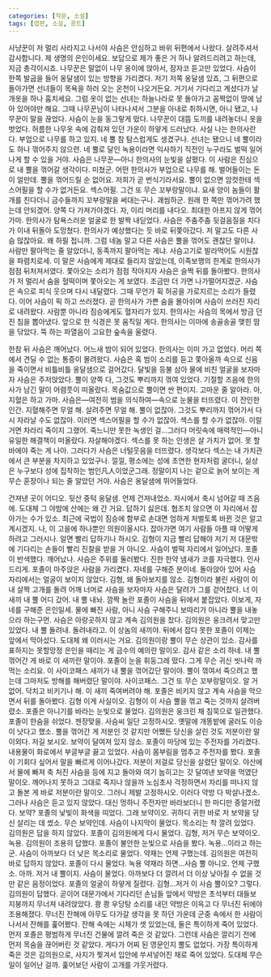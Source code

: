 ```yaml
---
categories: [작문, 소설]
tags: [엽편, 소설, 콩트]
---
```

사냥꾼이 저 멀리 사라지고 나서야 사슴은 안심하고 바위 뒤편에서 나왔다. 살려주셔서 감사합니다. 제 생명의 은인이세요. 보답으로 제가 좋은 거 하나 알려드리려고 하는데, 지금 총각이시죠. 나무꾼은 말없이 나무 옹이에 앉아서, 잠자코 듣고만 있었다. 사슴이 한쪽 발굽을 들어 옹달샘이 있는 방향을 가리켰다. 저기 저쪽 옹달샘 있죠, 그 뒤편으로 돌아가면 선녀들이 목욕을 하러 오는 온천이 나오거든요. 거기서 기다리고 계셨다가 날개옷을 하나 훔치세요. 그럼 옷이 없는 선녀는 하늘나라로 못 돌아가고 꼼짝없이 땅에 남아 있어야만 해요. 그때 나무꾼님이 나타나셔서 그분을 아내로 취하시면, 아니 됐고, 나무꾼이 말을 끊었다. 사슴이 눈을 동그랗게 떴다. 나무꾼이 대뜸 도끼를 내려놓더니 옷을 벗었다. 허름한 나무옷 속에 감춰져 있던 가운이 하얗게 드러났다. 사실 나는 한의사란다. 부업으로 나무를 하고 있지. 네 뿔 참 탐스럽게도 생겼구나. 선녀는 됐으니 네 뿔이라도 하나 꺾어주지 않으련. 네 뿔로 달인 녹용이라면 익사하기 직전인 누구라도 벌떡 일어나게 할 수 있을 거야. 사슴은 나무꾼―아니 한의사의 눈빛을 살폈다. 이 사람은 진심으로 내 뿔을 꺾어갈 생각이다. 미쳤군. 어떤 한의사가 부업으로 나무를 해. 벌어들이는 돈이 얼만데. 뿔을 꺾어드릴 순 없어요. 저희가 곧 번식기라서요. 뿔이 없으면 암컷한테 섹스어필을 할 수가 없거든요. 섹스어필. 그건 또 무슨 꼬부랑말이냐. 요새 양이 놈들이 활개를 친다더니 금수들까지 꼬부랑말을 써대는구나. 괘씸하군. 원래 한 쪽만 꺾어가려 했는데 안되겠어. 양쪽 다 가져가야겠다. 자, 이리 머리를 내다오. 최대한 아프지 않게 꺾어가마. 한의사가 탐욕스러운 얼굴로 한 발짝 내딛었다. 사슴은 주춤주춤 뒷걸음질을 치다가 이내 뒤돌아 도망쳤다. 한의사가 예상했다는 듯 바로 뒤쫓아갔다. 저 말고도 다른 사슴 많잖아요. 왜 하필 접니까. 그럼 네놈 말고 다른 사슴은 뿔을 꺾어도 괜찮단 말이냐. 사람만 팔아먹는 줄 알았더니, 동족까지 팔아먹는 게냐. 사슴고기로 발라먹어도 시원찮을 파렴치로세. 이 말은 사슴에게 제대로 들리지 않았는데, 이족보행의 한계로 한의사가 점점 뒤처져서였다. 쫓아오는 소리가 점점 작아지자 사슴은 슬쩍 뒤를 돌아봤다. 한의사가 저 멀리서 숨을 헐떡이며 쫓아오는 게 보였다. 조금만 더 가면 나가떨어지겠군. 사슴은 속으로 피식 웃으며 다시 내달렸다. 그때 무언가 휙 허공을 가로지르는 소리가 들렸다. 이어 사슴이 픽 하고 쓰러졌다. 곧 한의사가 가쁜 숨을 몰아쉬며 사슴이 쓰러진 자리로 내려왔다. 사람뿐 아니라 짐승에게도 혈자리가 있지. 한의사는 사슴의 목에서 방금 던진 침을 뽑아냈다. 앞으로 한 식경은 못 움직일 게다. 한의사는 이마에 송골송골 맺힌 땀을 닦았다. 뚝 하는 파열음이 고요한 숲속을 울렸다.
  
한참 뒤 사슴은 깨어났다. 어느새 밤이 되어 있었다. 한의사는 이미 가고 없었다. 머리 쪽에서 견딜 수 없는 통증이 몰려왔다. 사슴은 혹 범이 소리를 듣고 쫓아올까 속으로 신음을 죽이면서 비틀비틀 옹달샘으로 걸어갔다. 달빛을 등불 삼아 물에 비친 얼굴을 보자마자 사슴은 주저앉았다. 뿔이 양쪽 다, 그것도 뿌리까지 꺾여 있었다. 기절할 즈음에 한의사가 남긴 말이 어렴풋이 떠올랐다. 목숨값으로 뿔이면 싼 편이지. 고마운 줄 알아라. 아, 지혈은 하고 가마. 사슴은—여전히 범을 의식하여—속으로 눈물을 터뜨렸다. 이 잔인한 인간. 지혈해주면 무얼 해. 살려주면 무얼 해. 뿔이 없잖아. 그것도 뿌리까지 꺾어가서 다시 자라날 수도 없잖아. 이러면 섹스어필을 할 수가 없잖아. 섹스를 할 수가 없잖아. 이럴 거면 차라리 죽이지 그랬어. 죽느니만 못한 녹생인 걸…그러다 머릿속에 매력적인—아니 유일한 해결책이 떠올랐다. 자살해야겠다. 섹스를 못 하는 인생은 살 가치가 없어. 못 할 바에야 죽는 게 나아. 그러다가 사슴은 너털웃음을 터뜨렸다. 생각보다 섹스는 내 가치관에서 큰 부분을 차지하고 있었구나. 낄낄, 평소에는 성에 초연한 현자처럼 굴더니, 실상은 누구보다 성에 집착하는 범인凡人이었군그래. 정말이지 나는 겉으로 늙어 보이는 게 무슨 훈장이나 되는 줄 알았던 거야. 사슴은 옹달샘에 뛰어들었다.
  
건져낸 곳이 어디오. 뒷산 중턱 옹달샘. 언제 건져내었소. 자시에서 축시 넘어갈 때 즈음에. 도대체 그 야밤에 산에는 왜 간 거요. 답하기 싫은데. 협조치 않으면 이 자리에서 잡아가는 수가 있소. 최근에 국법이 짐승에 함부로 손대면 엄하게 처벌토록 바뀐 것은 알고 계시겠지. 나, 이 고을에 하나뿐인 의원이올시다. 잡아가면 여기 사람들 아플 때 어떻게 하려고 그러시나. 알면 빨리 답하기나 하시오. 김형이 지금 빨리 답해야 저기 저 대문밖에 기다리는 손들이 빨리 진찰을 받을 거 아니오. 사슴이 벌떡 자리에서 일어났다. 포졸이 반색했다. 깨어났나. 사슴은 주위를 둘러봤다. 진한 한약 냄새가 코를 자극했다. 인사드리게. 포졸이 마주앉은 사람을 가리켰다. 자네를 구해준 분이네. 돌아앉아 있어 사슴 자리에서는 얼굴이 보이지 않았다. 김형, 왜 돌아보지를 않소. 김형이라 불린 사람이 이내 살짝 고개를 돌려 어깨 너머로 사슴을 보자마자 사슴은 달려가 그를 걷어찼다. 너 이 새끼 내 뿔 어디 갔어. 내 뿔 내놔. 깜짝 놀란 포졸이 사슴을 뒤에서 붙잡았다. 이보게, 자네를 구해준 은인일세. 물에 빠진 사람, 아니 사슴 구해주니 보따리가 아니라 뿔을 내놓으라 하는구먼. 사슴은 아랑곳하지 않고 계속 김의원을 찼다. 김의원은 웅크려서 맞고만 있었다. 내 뿔 돌려내. 돌려내라고. 이 상놈의 새끼야. 뒤에서 잡다 못한 포졸이 이제는 앞에서 막아섰다. 도대체 왜 이러시는 거요. 김의원이랑 뿔이 무슨 상관이 있소. 감사를 표하지는 못할망정 은인을 때리는 게 금수의 예의란 말이오. 감사 같은 소리 하네. 내 뿔 꺾어간 게 바로 이 새끼란 말이야. 포졸이 눈을 휘둥그레 떴다. 그게 무슨 귀신 씻나락 까먹는 소리요. 이 사이코패스 새끼가 내 뿔을 꺾어갔단 말이야. 뿔이 꺾여서 죽으려고 했는데 그마저도 방해를 해버렸단 말이야. 사이코패스. 그건 또 무슨 꼬부랑말이오. 알 거 없어. 닥치고 비키기나 해. 이 새끼 죽여버려야 해. 포졸은 비키지 않고 계속 사슴을 막으면서 뒤를 돌아봤다. 김형 이게 사실이오. 김형이 이 사슴 뿔을 꺾고 죽는 것까지 살려버렸소. 포졸은 아니기를 바라는 눈빛으로 물었다. 김의원은 웅크린 채 침묵으로 일관했다. 포졸이 한숨을 쉬었다. 젠장맞을. 사슴씨 일단 고정하시오. 옛말에 개똥밭에 굴러도 이승이 낫다고 했소. 뿔을 꺾어간 게 저분인 것 같지만 어쨌든 당신을 살린 것도 저분이란 말이외다. 저길 보시오. 보약이 달여져 있지 않소. 포졸이 마당에 있는 주전자를 가리켰다. 내용물이 화로에서 부글부글 끓고 있었다. 사슴이 몸부림을 멈추고 주전자를 봤다. 포졸이 기회다 싶어서 말을 빠르게 이어나갔다. 저분이 저걸로 당신을 살렸단 말이오. 야산에서 물에 빠져 축 처진 사슴을 등에 지고 돌아와 여기 눕히고는 갓 달여낸 보약을 먹였단 말이오. 깨어나지 못하고 그대로 죽지나 않을까 노심초사 걱정하면서 자리를 떠나지 않고 돌본 게 바로 저분이란 말이오. 그러니 제발 고정하시오. 이러다 약방 다 박살나겠소. 그러나 사슴은 듣고 있지 않았다. 대신 멍하니 주전자만 바라보더니 한 마디만 중얼거렸다. 보약? 포졸의 낯빛이 화색을 띠었다. 그래 보약이오. 귀하디 귀한 바로 저 보약을 당신 살리는 데 썼소. 무슨 보약인데. 사슴이 나지막이 물었다. 목소리는 착 깔려 있었다. 김의원은 답을 하지 않았다. 포졸이 김의원에게 다시 물었다. 김형, 저거 무슨 보약이오. 녹용. 김의원이 조용히 답했다. 포졸이 불안한 눈빛으로 사슴을 봤다. 녹용…이라고 하는군. 사슴이 아까보다 더 낮은 목소리로 물었다. 약재는 언제 구했는데. 김의원은 여전히 바로 답하지 않았다. 포졸이 다시 물었다. 녹용 약재라 하면…사슴 뿔 아니오. 언제 구했소. 아까. 저거 내 뿔이지. 사슴이 물었다. 아까보다 더 깔려서 더 이상 낮아질 수 없을 것만 같은 음정이었다. 포졸의 얼굴이 하얗게 질렸다. 김형…저거 이 사슴 뿔이오? 그렇다. 김의원이 답했다. 곧이어 대문가에서 기다리던 손님들 앞에서 약방은 초석부터 대들보 지붕까지 무너져 내려앉았다. 쾅 쾅 우당탕 소리를 내던 약방은 이윽고 다 무너진 뒤에야 조용해졌다. 무너진 잔해에 아무도 다가갈 생각을 못 하던 가운데 군중 속에서 한 사람이 나서서 잔해를 훑어봤다. 잔해 속에는 시체가 셋 있었는데, 둘은 특이하게 죽어 있었다. 먼저 포졸은 평범하게 무너진 건물에 깔려 죽은 것 같았다. 그런데 사슴은 깔리기 전에 먼저 목숨을 끊어버린 것 같았다. 게다가 어찌 된 영문인지 뿔도 없었다. 가장 특이하게 죽은 것은 김의원으로, 사지가 찢겨서 입안에 쑤셔넣어진 채로 죽어 있었다. 도대체 무슨 일이 일어난 걸까. 훑어보던 사람이 고개를 갸웃거렸다.